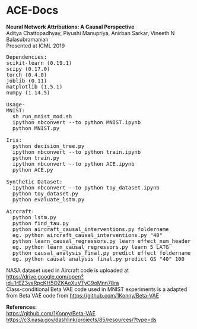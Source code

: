 # ACE-Docs
<b>Neural Network Attributions: A Causal Perspective</b><br>
Aditya Chattopadhyay, Piyushi Manupriya, Anirban Sarkar, Vineeth N Balasubramanian<br>
Presented at ICML 2019
<pre>
Dependencies:
scikit-learn (0.19.1)
scipy (0.17.0)
torch (0.4.0)
joblib (0.11)
matplotlib (1.5.1)
numpy (1.14.5)

Usage-
MNIST:
  sh run_mnist_mod.sh
  ipython nbconvert --to python MNIST.ipynb
  python MNIST.py
  
Iris:
  python decision_tree.py
  ipython nbconvert --to python train.ipynb
  python train.py
  ipython nbconvert --to python ACE.ipynb
  python ACE.py
  
Synthetic Dataset:
  ipython nbconvert --to python toy_dataset.ipynb
  python toy_dataset.py
  python evaluate_lstm.py
  
Aircraft:
  python lstm.py
  python find_tau.py
  python aircraft_causal_interventions.py foldername
  eg. python aircraft_causal_interventions.py "40"
  python learn_causal_regressors.py learn effect_num_header effect
  eg. python learn_causal_regressors.py learn 5 LATG
  python causal_analysis_final.py predict effect foldername start_time
  eg. python causal_analysis_final.py predict GS "40" 100
</pre>
NASA dataset used in Aircraft code is uploaded at https://drive.google.com/open?id=1rEZ3veRpcKH5OZKAoXuVTyC9oMnn78ra <br>
Class-conditional Beta VAE code used in MNIST experiments is a adapted from Beta VAE code from https://github.com/1Konny/Beta-VAE <br>

<b>References:</b><br>
https://github.com/1Konny/Beta-VAE<br>
https://c3.nasa.gov/dashlink/projects/85/resources/?type=ds


